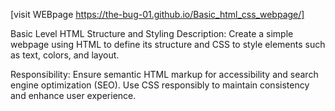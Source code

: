 [visit WEBpage https://the-bug-01.github.io/Basic_html_css_webpage/]

Basic Level HTML Structure and Styling
Description:
Create a simple webpage using HTML to define its structure and CSS to style elements such as text, colors, and layout.

Responsibility:
Ensure semantic HTML markup for accessibility and search engine optimization (SEO). Use CSS responsibly to maintain consistency and enhance user experience.
